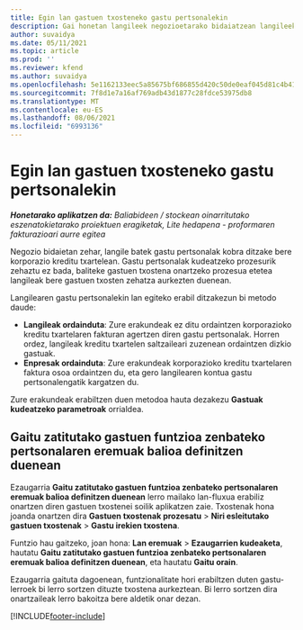 ```yaml
---
title: Egin lan gastuen txosteneko gastu pertsonalekin
description: Gai honetan langileek negozioetarako bidaiatzean langileek sortutako gastu pertsonalekin lan egiteko moduari buruzko informazioa ematen da.
author: suvaidya
ms.date: 05/11/2021
ms.topic: article
ms.prod: ''
ms.reviewer: kfend
ms.author: suvaidya
ms.openlocfilehash: 5e1162133eec5a85675bf686855d420c50de0eaf045d81c4b417b6fe66ee19fe
ms.sourcegitcommit: 7f8d1e7a16af769adb43d1877c28fdce53975db8
ms.translationtype: MT
ms.contentlocale: eu-ES
ms.lasthandoff: 08/06/2021
ms.locfileid: "6993136"
---
```

# <a name="work-with-personal-expenses-on-an-expense-report"></a>Egin lan gastuen txosteneko gastu pertsonalekin

_**Honetarako aplikatzen da:** Baliabideen / stockean oinarritutako eszenatokietarako proiektuen eragiketak, Lite hedapena - proformaren fakturazioari aurre egitea_

Negozio bidaietan zehar, langile batek gastu pertsonalak kobra ditzake bere korporazio kreditu txartelean. Gastu pertsonalak kudeatzeko prozesurik zehaztu ez bada, baliteke gastuen txostena onartzeko prozesua etetea langileak bere gastuen txosten zehatza aurkezten duenean.

Langilearen gastu pertsonalekin lan egiteko erabil ditzakezun bi metodo daude:

  - **Langileak ordainduta**: Zure erakundeak ez ditu ordaintzen korporazioko kreditu txartelaren fakturan agertzen diren gastu pertsonalak. Horren ordez, langileak kreditu txartelen saltzaileari zuzenean ordaintzen dizkio gastuak. 
  - **Enpresak ordainduta**: Zure erakundeak korporazioko kreditu txartelaren faktura osoa ordaintzen du, eta gero langilearen kontua gastu pertsonalengatik kargatzen du.

Zure erakundeak erabiltzen duen metodoa hauta dezakezu **Gastuak kudeatzeko parametroak** orrialdea.


## <a name="enable-split-expense-function-when-personal-amount-field-has-value-defined"></a>Gaitu zatitutako gastuen funtzioa zenbateko pertsonalaren eremuak balioa definitzen duenean

Ezaugarria **Gaitu zatitutako gastuen funtzioa zenbateko pertsonalaren eremuak balioa definitzen duenean** lerro mailako lan-fluxua erabiliz onartzen diren gastuen txostenei soilik aplikatzen zaie. Txostenak hona joanda onartzen dira **Gastuen txostenak prozesatu** > **Niri esleitutako gastuen txostenak** > **Gastu irekien txostena**. 

Funtzio hau gaitzeko, joan hona: **Lan eremuak** > **Ezaugarrien kudeaketa**, hautatu **Gaitu zatitutako gastuen funtzioa zenbateko pertsonalaren eremuak balioa definitzen duenean**, eta hautatu **Gaitu orain**. 

Ezaugarria gaituta dagoenean, funtzionalitate hori erabiltzen duten gastu-lerroek bi lerro sortzen dituzte txostena aurkeztean. Bi lerro sortzen dira onartzaileak lerro bakoitza bere aldetik onar dezan.


[!INCLUDE[footer-include](../includes/footer-banner.md)]
